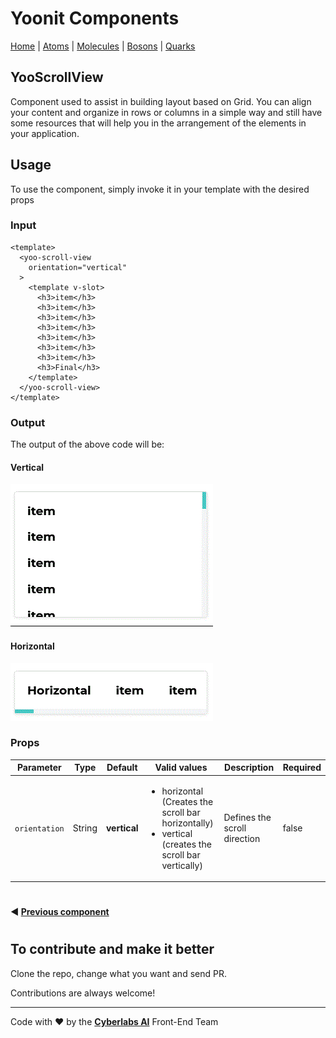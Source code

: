 # Yoonit Components

[Home](https://github.com/Yoonit-Labs/vue-yoonit-components/blob/development/README.md) | [Atoms](https://github.com/Yoonit-Labs/vue-yoonit-components/blob/development/README.md#atoms) | [Molecules](https://github.com/Yoonit-Labs/vue-yoonit-components/blob/development/README.md#molecules) | [Bosons](https://github.com/Yoonit-Labs/vue-yoonit-components/blob/development/README.md#bosons) | [Quarks](https://github.com/Yoonit-Labs/vue-yoonit-components/blob/development/README.md#quarks)

## YooScrollView

Component used to assist in building layout based on Grid. You can align your content and organize in rows or columns in a simple way and still have some resources that will help you in the arrangement of the elements in your application.

## Usage

To use the component, simply invoke it in your template with the desired props

### Input
```vue
<template>
  <yoo-scroll-view
    orientation="vertical"
  >
    <template v-slot>
      <h3>item</h3>
      <h3>item</h3>
      <h3>item</h3>
      <h3>item</h3>
      <h3>item</h3>
      <h3>item</h3>
      <h3>item</h3>
      <h3>Final</h3>
    </template>
  </yoo-scroll-view>
</template>
```
### Output

The output of the above code will be:

#### Vertical
<img src="../../../../public/readme-img/scrollview-vertical.gif" alt="Example for YooScrollView component as Vertical option">

#### Horizontal
<img src="../../../../public/readme-img/scrollview-horizontal.gif" alt="Example for YooScrollView component as Horizontal option">

### Props

| Parameter     | Type    | Default      | Valid values                                            | Description                                   | Required
|---------------|---------|--------------|---------------------------------------------------------|-----------------------------------------------|---------
| `orientation` | String  | **vertical** | <ul><li> horizontal (Creates the scroll bar horizontally) </li><li> vertical (creates the scroll bar vertically) </li></ul> | Defines the scroll direction | false

#
 
#### :arrow_backward: [**Previous component**](../GridLayout/README.md)

#

## To contribute and make it better

Clone the repo, change what you want and send PR.

Contributions are always welcome!

---

Code with ❤ by the [**Cyberlabs AI**](https://cyberlabs.ai/) Front-End Team
